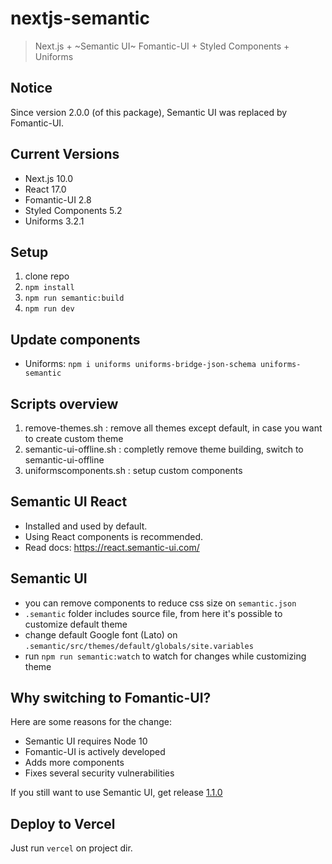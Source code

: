 # nextjs-semantic
> Next.js + ~Semantic UI~ Fomantic-UI + Styled Components + Uniforms


## Notice
Since version 2.0.0 (of this package), Semantic UI was replaced by Fomantic-UI.


## Current Versions
* Next.js 10.0
* React 17.0
* Fomantic-UI 2.8
* Styled Components 5.2
* Uniforms 3.2.1

## Setup
1. clone repo
2. `npm install`
3. `npm run semantic:build`
4. `npm run dev`

## Update components
* Uniforms: `npm i uniforms uniforms-bridge-json-schema uniforms-semantic`

## Scripts overview

1. remove-themes.sh : remove all themes except default, in case you want to create custom theme
2. semantic-ui-offline.sh : completly remove theme building, switch to semantic-ui-offline
3. uniformscomponents.sh : setup custom components 

## Semantic UI React
* Installed and used by default.
* Using React components is recommended.
* Read docs: https://react.semantic-ui.com/


## Semantic UI
* you can remove components to reduce css size on `semantic.json`
* `.semantic` folder includes source file, from here it's possible to customize default theme
* change default Google font (Lato) on `.semantic/src/themes/default/globals/site.variables`
* run `npm run semantic:watch` to watch for changes while customizing theme


## Why switching to Fomantic-UI?
Here are some reasons for the change:
* Semantic UI requires Node 10
* Fomantic-UI is actively developed
* Adds more components
* Fixes several security vulnerabilities

If you still want to use Semantic UI, get release [1.1.0](https://github.com/skydiver/nextjs-semantic/releases/tag/1.1.0)


## Deploy to Vercel
Just run `vercel` on project dir.

